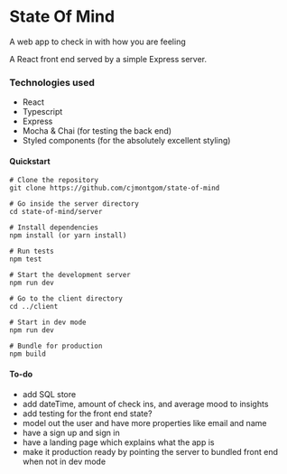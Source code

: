 # State Of Mind
A web app to check in with how you are feeling

A React front end served by a simple Express server.

### Technologies used

- React
- Typescript
- Express
- Mocha & Chai (for testing the back end)
- Styled components (for the absolutely excellent styling)


#### Quickstart

```
# Clone the repository
git clone https://github.com/cjmontgom/state-of-mind

# Go inside the server directory
cd state-of-mind/server

# Install dependencies
npm install (or yarn install)

# Run tests
npm test

# Start the development server
npm run dev

# Go to the client directory
cd ../client

# Start in dev mode
npm run dev

# Bundle for production
npm build
```


#### To-do 
 - add SQL store
 - add dateTime, amount of check ins, and average mood to insights
 - add testing for the front end state?
 - model out the user and have more properties like email and name
 - have a sign up and sign in
 - have a landing page which explains what the app is
 - make it production ready by pointing the server to bundled front end when not in dev mode

